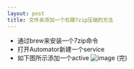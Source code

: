 ```yaml
---
layout: post
title: 文件夹添加一个右键7zip压缩的方法
---
```


* 通过brew来安装一个7zip命令
* 打开Automator新建一个service
* 如下图所示添加一个active
![image](http://i.imgur.com/Pn8E1gA.png)
(完)
